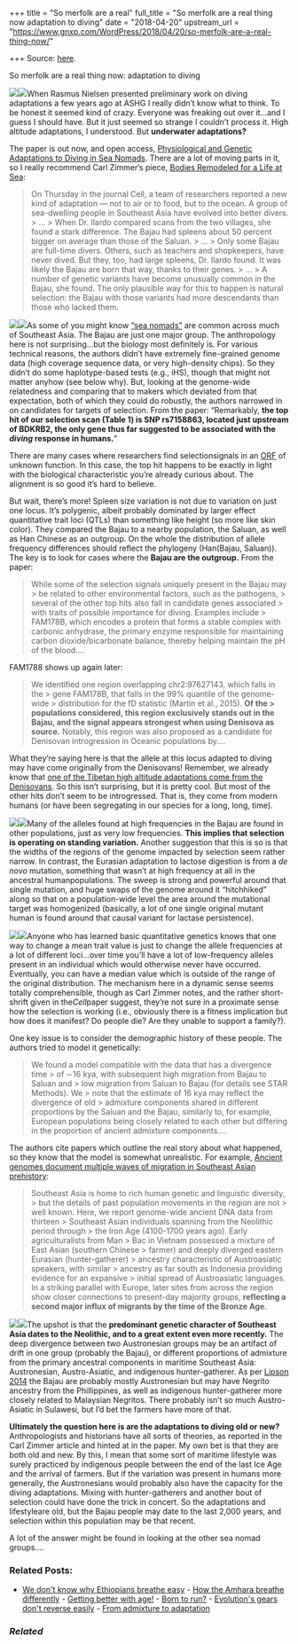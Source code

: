 +++
title = "So merfolk are a real"
full_title = "So merfolk are a real thing now adaptation to diving"
date = "2018-04-20"
upstream_url = "https://www.gnxp.com/WordPress/2018/04/20/so-merfolk-are-a-real-thing-now/"

+++
Source: [here](https://www.gnxp.com/WordPress/2018/04/20/so-merfolk-are-a-real-thing-now/).

So merfolk are a real thing now: adaptation to diving

[![](https://i0.wp.com/www.gnxp.com/WordPress/wp-content/uploads/2018/04/merfolk.jpeg?resize=192%2C263&ssl=1)![](https://i0.wp.com/www.gnxp.com/WordPress/wp-content/uploads/2018/04/merfolk.jpeg?resize=192%2C263&ssl=1)](https://www.amazon.com/exec/obidos/ASIN/1440538573/geneexpressio-20/ref=as_at?creativeASIN=0393067785&linkCode=w61&imprToken=UMJ3C18GV4dO9xue2pQJyQ&slotNum=31)When Rasmus Nielsen presented preliminary work on diving adaptations a few years ago at ASHG I really didn’t know what to think. To be honest it seemed kind of crazy. Everyone was freaking out over it…and I guess I should have. But it just seemed so strange I couldn’t process it. High altitude adaptations, I understood. But **underwater adaptations?**

The paper is out now, and open access, [Physiological and Genetic Adaptations to Diving in Sea Nomads](http://www.cell.com/action/showMethods?pii=S0092-8674%2818%2930386-6). There are a lot of moving parts in it, so I really recommend Carl Zimmer’s piece, [Bodies Remodeled for a Life at Sea](https://www.nytimes.com/2018/04/19/science/bajau-evolution-ocean-diving.html?hpw&rref=science&action=click&pgtype=Homepage&module=well-region&region=bottom-well&WT.nav=bottom-well):

> On Thursday in the journal Cell, a team of researchers reported a new kind of adaptation — not to air or to food, but to the ocean. A group of sea-dwelling people in Southeast Asia have evolved into better divers. >
> … >
> When Dr. Ilardo compared scans from the two villages, she found a stark difference. The Bajau had spleens about 50 percent bigger on average than those of the Saluan. >
> … >
> Only some Bajau are full-time divers. Others, such as teachers and shopkeepers, have never dived. But they, too, had large spleens, Dr. Ilardo found. It was likely the Bajau are born that way, thanks to their genes. >
> … >
> A number of genetic variants have become unusually common in the Bajau, she found. The only plausible way for this to happen is natural selection: the Bajau with those variants had more descendants than those who lacked them.

[![](https://i0.wp.com/www.gnxp.com/WordPress/wp-content/uploads/2018/04/10Kexplosion.jpeg?resize=181%2C278&ssl=1)![](https://i0.wp.com/www.gnxp.com/WordPress/wp-content/uploads/2018/04/10Kexplosion.jpeg?resize=181%2C278&ssl=1)](https://www.amazon.com/exec/obidos/ASIN/0465020429/geneexpressio-20/ref=as_at?creativeASIN=0393067785&linkCode=w61&imprToken=UMJ3C18GV4dO9xue2pQJyQ&slotNum=31)As some of you might know [“sea nomads”](https://en.wikipedia.org/wiki/Sea_Gypsies) are common across much of Southeast Asia. The Bajau are just one major group. The anthropology here is not surprising…but the biology most definitely is. For various technical reasons, the authors didn’t have extremely fine-grained genome data (high coverage sequence data, or very high-density chips). So they didn’t do some haplotype-based tests (e.g., iHS), though that might not matter anyhow (see below why). But, looking at the genome-wide relatedness and comparing that to makers which deviated from that expectation, both of which they could do robustly, the authors narrowed in on candidates for targets of selection. From the paper: “Remarkably, **the top hit of our selection scan (Table 1) is SNP rs7158863, located just upstream of BDKRB2, the only gene thus far suggested to be associated with the *diving* response in humans.**”

There are many cases where researchers find selectionsignals in an [ORF](https://en.wikipedia.org/wiki/Open_reading_frame) of unknown function. In this case, the top hit happens to be exactly in light with the biological characteristic you’re already curious about. The alignment is so good it’s hard to believe.

But wait, there’s more! Spleen size variation is not due to variation on just one locus. It’s polygenic, albeit probably dominated by larger effect quantitative trait loci (QTLs) than something like height (so more like skin color). They compared the Bajau to a nearby population, the Saluan, as well as Han Chinese as an outgroup. On the whole the distribution of allele frequency differences should reflect the phylogeny (Han(Bajau, Saluan)). The key is to look for cases where the **Bajau are the outgroup.** From the paper:

> While some of the selection signals uniquely present in the Bajau may > be related to other environmental factors, such as the pathogens, > several of the other top hits also fall in candidate genes associated > with traits of possible importance for diving. Examples include > FAM178B, which encodes a protein that forms a stable complex with carbonic anhydrase, the primary enzyme responsible for maintaining carbon dioxide/bicarbonate balance, thereby helping maintain the pH of the blood….

FAM1788 shows up again later:

> We identified one region overlapping chr2:97627143, which falls in the > gene FAM178B, that falls in the 99% quantile of the genome-wide > distribution for the fD statistic (Martin et al., 2015). **Of the > populations considered, this region exclusively stands out in the Bajau, and the signal appears strongest when using Denisova as source.** Notably, this region was also proposed as a candidate for Denisovan introgression in Oceanic populations by….

What they’re saying here is that the allele at this locus adapted to diving may have come originally from the Denisovans! Remember, we already know that [one of the Tibetan high altitude adaptations come from the Denisovans](http://www.sciencemag.org/news/2014/07/tibetans-inherited-high-altitude-gene-ancient-human). So this isn’t surprising, but it is pretty cool. But most of the other hits don’t seem to be introgressed. That is, they come from modern humans (or have been segregating in our species for a long, long, time).

[![](https://i0.wp.com/www.gnxp.com/WordPress/wp-content/uploads/2018/03/eden_in_the_east.jpeg?resize=180%2C279&ssl=1)![](https://i0.wp.com/www.gnxp.com/WordPress/wp-content/uploads/2018/03/eden_in_the_east.jpeg?resize=180%2C279&ssl=1)](https://www.amazon.com/exec/obidos/ASIN/0753806797/geneexpressio-20)Many of the alleles found at high frequencies in the Bajau are found in other populations, just as very low frequencies. **This implies that selection is operating on standing variation.** Another suggestion that this is so is that the widths of the regions of the genome impacted by selection seem rather narrow. In contrast, the Eurasian adaptation to lactose digestion is from a *de novo* mutation, something that wasn’t at high frequency at all in the ancestral humanpopulations. The sweep is strong and powerful around that single mutation, and huge swaps of the genome around it “hitchhiked” along so that on a population-wide level the area around the mutational target was homogenized (basically, a lot of one single original mutant human is found around that causal variant for lactase persistence).

[![](https://i0.wp.com/www.gnxp.com/WordPress/wp-content/uploads/2018/04/quant_genetics.jpeg?resize=177%2C285&ssl=1)![](https://i0.wp.com/www.gnxp.com/WordPress/wp-content/uploads/2018/04/quant_genetics.jpeg?resize=177%2C285&ssl=1)](https://www.amazon.com/exec/obidos/ASIN/0582243025/geneexpressio-20)Anyone who has learned basic quantitative genetics knows that one way to change a mean trait value is just to change the allele frequencies at a lot of different loci…over time you’ll have a lot of low-frequency alleles present in an individual which would otherwise never have occurred. Eventually, you can have a median value which is outside of the range of the original distribution. The mechanism here in a dynamic sense seems totally comprehensible, though as Carl Zimmer notes, and the rather short-shrift given in the*Cell*paper suggest, they’re not sure in a proximate sense how the selection is working (i.e., obviously there is a fitness implication but how does it manifest? Do people die? Are they unable to support a family?).

One key issue is to consider the demographic history of these people. The authors tried to model it genetically:

> We found a model compatible with the data that has a divergence time > of ∼16 kya, with subsequent high migration from Bajau to Saluan and > low migration from Saluan to Bajau (for details see STAR Methods). We > note that the estimate of 16 kya may reflect the divergence of old > admixture components shared in different proportions by the Saluan and the Bajau, similarly to, for example, European populations being closely related to each other but differing in the proportion of ancient admixture components….

The authors cite papers which outline the real story about what happened, so they know that the model is somewhat unrealistic. For example, [Ancient genomes document multiple waves of migration in Southeast Asian prehistory](https://www.biorxiv.org/content/early/2018/03/10/279646):

> Southeast Asia is home to rich human genetic and linguistic diversity, > but the details of past population movements in the region are not > well known. Here, we report genome-wide ancient DNA data from thirteen > Southeast Asian individuals spanning from the Neolithic period through > the Iron Age (4100-1700 years ago). Early agriculturalists from Man > Bac in Vietnam possessed a mixture of East Asian (southern Chinese > farmer) and deeply diverged eastern Eurasian (hunter-gatherer) > ancestry characteristic of Austroasiatic speakers, with similar > ancestry as far south as Indonesia providing evidence for an expansive > initial spread of Austroasiatic languages. In a striking parallel with Europe, later sites from across the region show closer connections to present-day majority groups, **reflecting a second major influx of migrants by the time of the Bronze Age.**

[![](https://i0.wp.com/www.gnxp.com/WordPress/wp-content/uploads/2018/01/whoweare.png?resize=183%2C276&ssl=1)![](https://i0.wp.com/www.gnxp.com/WordPress/wp-content/uploads/2018/01/whoweare.png?resize=183%2C276&ssl=1)](https://www.amazon.com/exec/obidos/ASIN/110187032X/geneexpressio-20)The upshot is that the **predominant genetic character of Southeast Asia dates to the Neolithic, and to a great extent even more recently.** The deep divergence between two Austronesian groups may be an artifact of drift in one group (probably the Bajau), or different proportions of admixture from the primary ancestral components in maritime Southeast Asia: Austronesian, Austro-Asiatic, and indigenous hunter-gatherer. As per [Lipson 2014](https://www.nature.com/articles/ncomms5689) the Bajau are probably mostly Austronesian but may have Negrito ancestry from the Phillippines, as well as indigenous hunter-gatherer more closely related to Malaysian Negritos. There probably isn’t so much Austro-Asiatic in Sulawesi, but I’d bet the farmers have more of that.

**Ultimately the question here is are the adaptations to diving old or new?** Anthropologists and historians have all sorts of theories, as reported in the Carl Zimmer article and hinted at in the paper. My own bet is that they are both old and new. By this, I mean that some sort of maritime lifestyle was surely practiced by indigenous people between the end of the last Ice Age and the arrival of farmers. But if the variation was present in humans more generally, the Austronesians would probably also have the capacity for the diving adaptations. Mixing with hunter-gatherers and another bout of selection could have done the trick in concert. So the adaptations and lifestyleare old, but the Bajau people may date to the last 2,000 years, and selection within this population may be that recent.

A lot of the answer might be found in looking at the other sea nomad groups….

### Related Posts:

- [We don't know why Ethiopians breathe
  easy](https://www.gnxp.com/WordPress/2012/12/11/we-dont-know-why-ethiopians-breathe-easy/) - [How the Amhara breathe
  differently](https://www.gnxp.com/WordPress/2012/01/22/how-the-amhara-breathe-differently/) - [Getting better with
  age!](https://www.gnxp.com/WordPress/2007/09/10/getting-better-with-age/) - [Born to run?](https://www.gnxp.com/WordPress/2007/04/20/born-to-run/) - [Evolution's gears don't reverse
  easily](https://www.gnxp.com/WordPress/2011/05/12/evolutions-gears-dont-reverse-easily/) - [From admixture to
  adaptation](https://www.gnxp.com/WordPress/2014/02/10/from-admixture-to-adaptation/)

### *Related*

[](https://www.addtoany.com/add_to/facebook?linkurl=https%3A%2F%2Fwww.gnxp.com%2FWordPress%2F2018%2F04%2F20%2Fso-merfolk-are-a-real-thing-now%2F&linkname=So%20merfolk%20are%20a%20real%20thing%20now%3A%20adaptation%20to%20diving "Facebook")[](https://www.addtoany.com/add_to/twitter?linkurl=https%3A%2F%2Fwww.gnxp.com%2FWordPress%2F2018%2F04%2F20%2Fso-merfolk-are-a-real-thing-now%2F&linkname=So%20merfolk%20are%20a%20real%20thing%20now%3A%20adaptation%20to%20diving "Twitter")[](https://www.addtoany.com/add_to/email?linkurl=https%3A%2F%2Fwww.gnxp.com%2FWordPress%2F2018%2F04%2F20%2Fso-merfolk-are-a-real-thing-now%2F&linkname=So%20merfolk%20are%20a%20real%20thing%20now%3A%20adaptation%20to%20diving "Email")[](https://www.addtoany.com/share)
